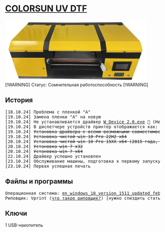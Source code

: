 # <a href="https://www.color-sun.com/sdp/337300/4/pd-1485445/21107584-2969419/A3_Size_2_In_1_With_Laminator_Direct_To_Ab_Film_UV.html">COLORSUN UV DTF</a>
<img src="img/poster.jpg" height="200px">
[!WARNING] Статус: Сомнительная работоспособность [!WARNING]

## История
<pre>
[18.10.24] Проблема с пленкой "A"
[19.10.24] Замена пленки "A" на новую
[19.10.24] Не устанавливается драйвер <a href="driver/W_Device 2.0.exe">W_Device 2.0.exe</a> 💩 (Невозможно запустить DPinst.exe на вашей операционной системе)
[19.10.24] В диспетчере устройств принтер отображается как: <b>InkDream Printer V1.0.1</b>
[19.10.24] <s>Установка драйвера с всеми возможными совместимостями от имени администратора</s>
[19.10.24] <s>Установка чистой win 10 Pro 22H2 x64</s>
[20.10.24] <s>Установка чистой win 10 Pro 15XX x64 (2015 года, когда Microsoft убрали DPinst из ОС)</s>
[20.10.24] <s>Установка win 7 x32</s>
[20.10.24] <s>Установка win 7 x64</s>
[22.10.24] Драйвер успешно установлен
[23.10.24] Обслуживание машины, подготовка к первому запуску (заправка краски, установка плёнки и ПО)
[23.10.24] Первая успешная печать
</pre>

## Файлы и программы
<pre>
Операционная система: <a href="https://drive.google.com/file/d/1hzp1NbWG_6A65wKcboNnkrFJYTbLoo3A/view?usp=sharing">en_windows_10_version_1511_updated_feb_2016_x64_dvd_10586.iso</a>
Риповщик: Vprint (<a href="https://colorart.ru/raster-image-processor/">что такое риповщик?</a>) [нужно спиздить статью и переписать]
</pre>

## Ключи
1 USB-накопитель
